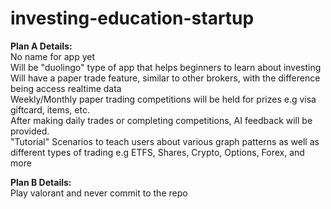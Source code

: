 # investing-education-startup  
**Plan A Details:**  
No name for app yet  
Will be "duolingo" type of app that helps beginners to learn about investing  
Will have a paper trade feature, similar to other brokers, with the difference being access realtime data  
Weekly/Monthly paper trading competitions will be held for prizes e.g visa giftcard, items, etc.  
After making daily trades or completing competitions, AI feedback will be provided.  
"Tutorial" Scenarios to teach users about various graph patterns as well as different types of trading e.g ETFS, Shares, Crypto, Options, Forex, and more  

**Plan B Details:**  
Play valorant and never commit to the repo
